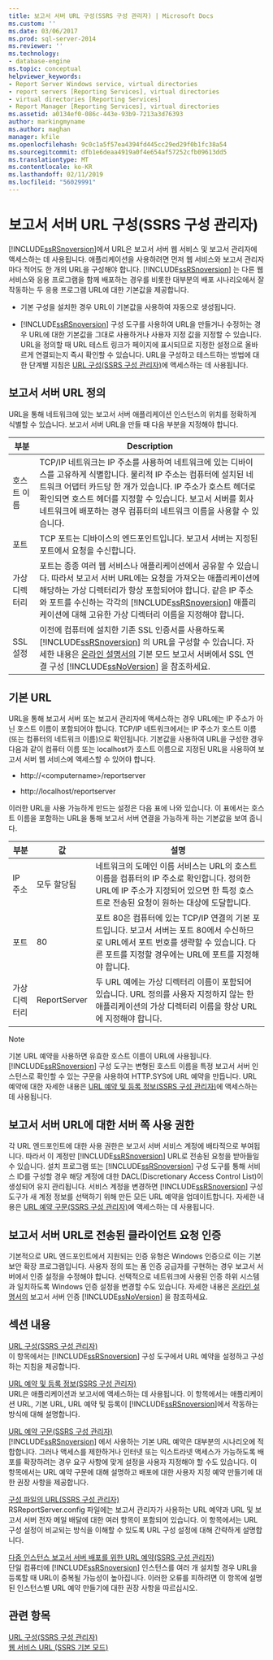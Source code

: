 ```yaml
---
title: 보고서 서버 URL 구성(SSRS 구성 관리자) | Microsoft Docs
ms.custom: ''
ms.date: 03/06/2017
ms.prod: sql-server-2014
ms.reviewer: ''
ms.technology:
- database-engine
ms.topic: conceptual
helpviewer_keywords:
- Report Server Windows service, virtual directories
- report servers [Reporting Services], virtual directories
- virtual directories [Reporting Services]
- Report Manager [Reporting Services], virtual directories
ms.assetid: a0134ef0-086c-443e-93b9-7213a3d76393
author: markingmyname
ms.author: maghan
manager: kfile
ms.openlocfilehash: 9c0c1a5f57ea4394fd445cc29ed29f0b1fc38a54
ms.sourcegitcommit: dfb1e6deaa4919a0f4e654af57252cfb09613dd5
ms.translationtype: MT
ms.contentlocale: ko-KR
ms.lasthandoff: 02/11/2019
ms.locfileid: "56029991"
---
```

# <a name="configure-report-server-urls--ssrs-configuration-manager"></a>보고서 서버 URL 구성(SSRS 구성 관리자)
  [!INCLUDE[ssRSnoversion](../../includes/ssrsnoversion-md.md)]에서 URL은 보고서 서버 웹 서비스 및 보고서 관리자에 액세스하는 데 사용됩니다. 애플리케이션을 사용하려면 먼저 웹 서비스와 보고서 관리자마다 적어도 한 개의 URL을 구성해야 합니다. [!INCLUDE[ssRSnoversion](../../includes/ssrsnoversion-md.md)] 는 다른 웹 서비스와 응용 프로그램을 함께 배포하는 경우를 비롯한 대부분의 배포 시나리오에서 잘 작동하는 두 응용 프로그램 URL에 대한 기본값을 제공합니다.  
  
-   기본 구성을 설치한 경우 URL이 기본값을 사용하여 자동으로 생성됩니다.  
  
-   [!INCLUDE[ssRSnoversion](../../includes/ssrsnoversion-md.md)] 구성 도구를 사용하여 URL을 만들거나 수정하는 경우 URL에 대한 기본값을 그대로 사용하거나 사용자 지정 값을 지정할 수 있습니다. URL을 정의할 때 URL 테스트 링크가 페이지에 표시되므로 지정한 설정으로 올바르게 연결되는지 즉시 확인할 수 있습니다. URL을 구성하고 테스트하는 방법에 대한 단계별 지침은 [URL 구성&#40;SSRS 구성 관리자&#41;](configure-a-url-ssrs-configuration-manager.md)에 액세스하는 데 사용됩니다.  
  
## <a name="defining-a-report-server-url"></a>보고서 서버 URL 정의  
 URL을 통해 네트워크에 있는 보고서 서버 애플리케이션 인스턴스의 위치를 정확하게 식별할 수 있습니다. 보고서 서버 URL을 만들 때 다음 부분을 지정해야 합니다.  
  
|부분|Description|  
|----------|-----------------|  
|호스트 이름|TCP/IP 네트워크는 IP 주소를 사용하여 네트워크에 있는 디바이스를 고유하게 식별합니다. 물리적 IP 주소는 컴퓨터에 설치된 네트워크 어댑터 카드당 한 개가 있습니다. IP 주소가 호스트 헤더로 확인되면 호스트 헤더를 지정할 수 있습니다. 보고서 서버를 회사 네트워크에 배포하는 경우 컴퓨터의 네트워크 이름을 사용할 수 있습니다.|  
|포트|TCP 포트는 디바이스의 엔드포인트입니다. 보고서 서버는 지정된 포트에서 요청을 수신합니다.|  
|가상 디렉터리|포트는 종종 여러 웹 서비스나 애플리케이션에서 공유할 수 있습니다. 따라서 보고서 서버 URL에는 요청을 가져오는 애플리케이션에 해당하는 가상 디렉터리가 항상 포함되어야 합니다. 같은 IP 주소와 포트를 수신하는 각각의 [!INCLUDE[ssRSnoversion](../../includes/ssrsnoversion-md.md)] 애플리케이션에 대해 고유한 가상 디렉터리 이름을 지정해야 합니다.|  
|SSL 설정|이전에 컴퓨터에 설치한 기존 SSL 인증서를 사용하도록 [!INCLUDE[ssRSnoversion](../../includes/ssrsnoversion-md.md)] 의 URL을 구성할 수 있습니다. 자세한 내용은 [온라인 설명서의](../security/configure-ssl-connections-on-a-native-mode-report-server.md) 기본 모드 보고서 서버에서 SSL 연결 구성 [!INCLUDE[ssNoVersion](../../includes/ssnoversion-md.md)] 을 참조하세요.|  
  
## <a name="default-urls"></a>기본 URL  
 URL을 통해 보고서 서버 또는 보고서 관리자에 액세스하는 경우 URL에는 IP 주소가 아닌 호스트 이름이 포함되어야 합니다. TCP/IP 네트워크에서는 IP 주소가 호스트 이름(또는 컴퓨터의 네트워크 이름)으로 확인됩니다. 기본값을 사용하여 URL을 구성한 경우 다음과 같이 컴퓨터 이름 또는 localhost가 호스트 이름으로 지정된 URL을 사용하여 보고서 서버 웹 서비스에 액세스할 수 있어야 합니다.  
  
-   http://\<computername>/reportserver  
  
-   http://localhost/reportserver  
  
 이러한 URL을 사용 가능하게 만드는 설정은 다음 표에 나와 있습니다. 이 표에서는 호스트 이름을 포함하는 URL을 통해 보고서 서버 연결을 가능하게 하는 기본값을 보여 줍니다.  
  
|부분|값|설명|  
|----------|-----------|-----------------|  
|IP 주소|모두 할당됨|네트워크의 도메인 이름 서비스는 URL의 호스트 이름을 컴퓨터의 IP 주소로 확인합니다. 정의한 URL에 IP 주소가 지정되어 있으면 한 특정 호스트로 전송된 요청이 원하는 대상에 도달합니다.|  
|포트|80|포트 80은 컴퓨터에 있는 TCP/IP 연결의 기본 포트입니다. 보고서 서버는 포트 80에서 수신하므로 URL에서 포트 번호를 생략할 수 있습니다. 다른 포트를 지정할 경우에는 URL에 포트를 지정해야 합니다.|  
|가상 디렉터리|ReportServer|두 URL 예에는 가상 디렉터리 이름이 포함되어 있습니다. URL 정의를 사용자 지정하지 않는 한 애플리케이션의 가상 디렉터리 이름을 항상 URL에 지정해야 합니다.|  
  
> [!NOTE]  
>  기본 URL 예약을 사용하면 유효한 호스트 이름이 URL에 사용됩니다. [!INCLUDE[ssRSnoversion](../../includes/ssrsnoversion-md.md)] 구성 도구는 변형된 호스트 이름을 특정 보고서 서버 인스턴스로 확인할 수 있는 구문을 사용하여 HTTP.SYS에 URL 예약을 만듭니다. URL 예약에 대한 자세한 내용은 [URL 예약 및 등록 정보&#40;SSRS 구성 관리자&#41;](about-url-reservations-and-registration-ssrs-configuration-manager.md)에 액세스하는 데 사용됩니다.  
  
## <a name="server-side-permissions-on-a-report-server-url"></a>보고서 서버 URL에 대한 서버 쪽 사용 권한  
 각 URL 엔드포인트에 대한 사용 권한은 보고서 서버 서비스 계정에 배타적으로 부여됩니다. 따라서 이 계정만 [!INCLUDE[ssRSnoversion](../../includes/ssrsnoversion-md.md)] URL로 전송된 요청을 받아들일 수 있습니다. 설치 프로그램 또는 [!INCLUDE[ssRSnoversion](../../includes/ssrsnoversion-md.md)] 구성 도구를 통해 서비스 ID를 구성할 경우 해당 계정에 대한 DACL(Discretionary Access Control List)이 생성되어 유지 관리됩니다. 서비스 계정을 변경하면 [!INCLUDE[ssRSnoversion](../../includes/ssrsnoversion-md.md)] 구성 도구가 새 계정 정보를 선택하기 위해 만든 모든 URL 예약을 업데이트합니다. 자세한 내용은 [URL 예약 구문&#40;SSRS 구성 관리자&#41;](url-reservation-syntax-ssrs-configuration-manager.md)에 액세스하는 데 사용됩니다.  
  
## <a name="authenticating-client-requests-sent-to-a-report-server-url"></a>보고서 서버 URL로 전송된 클라이언트 요청 인증  
 기본적으로 URL 엔드포인트에서 지원되는 인증 유형은 Windows 인증으로 이는 기본 보안 확장 프로그램입니다. 사용자 정의 또는 폼 인증 공급자를 구현하는 경우 보고서 서버에서 인증 설정을 수정해야 합니다. 선택적으로 네트워크에 사용된 인증 하위 시스템과 일치하도록 Windows 인증 설정을 변경할 수도 있습니다. 자세한 내용은 [온라인 설명서의](../security/authentication-with-the-report-server.md) 보고서 서버 인증 [!INCLUDE[ssNoVersion](../../includes/ssnoversion-md.md)] 을 참조하세요.  
  
## <a name="in-this-section"></a>섹션 내용  
 [URL 구성&#40;SSRS 구성 관리자&#41;](configure-a-url-ssrs-configuration-manager.md)  
 이 항목에서는 [!INCLUDE[ssRSnoversion](../../includes/ssrsnoversion-md.md)] 구성 도구에서 URL 예약을 설정하고 구성하는 지침을 제공합니다.  
  
 [URL 예약 및 등록 정보&#40;SSRS 구성 관리자&#41;](about-url-reservations-and-registration-ssrs-configuration-manager.md)  
 URL은 애플리케이션과 보고서에 액세스하는 데 사용됩니다. 이 항목에서는 애플리케이션 URL, 기본 URL, URL 예약 및 등록이 [!INCLUDE[ssRSnoversion](../../includes/ssrsnoversion-md.md)]에서 작동하는 방식에 대해 설명합니다.  
  
 [URL 예약 구문&#40;SSRS 구성 관리자&#41;](url-reservation-syntax-ssrs-configuration-manager.md)  
 [!INCLUDE[ssRSnoversion](../../includes/ssrsnoversion-md.md)] 에서 사용하는 기본 URL 예약은 대부분의 시나리오에 적합합니다. 그러나 액세스를 제한하거나 인터넷 또는 익스트라넷 액세스가 가능하도록 배포를 확장하려는 경우 요구 사항에 맞게 설정을 사용자 지정해야 할 수도 있습니다. 이 항목에서는 URL 예약 구문에 대해 설명하고 배포에 대한 사용자 지정 예약 만들기에 대한 권장 사항을 제공합니다.  
  
 [구성 파일의 URL&#40;SSRS 구성 관리자&#41;](urls-in-configuration-files-ssrs-configuration-manager.md)  
 RSReportServer.config 파일에는 보고서 관리자가 사용하는 URL 예약과 URL 및 보고서 서버 전자 메일 배달에 대한 여러 항목이 포함되어 있습니다. 이 항목에서는 URL 구성 설정이 비교되는 방식을 이해할 수 있도록 URL 구성 설정에 대해 간략하게 설명합니다.  
  
 [다중 인스턴스 보고서 서버 배포를 위한 URL 예약&#40;SSRS 구성 관리자&#41;](url-reservations-for-multi-instance-report-server-deployments.md)  
 단일 컴퓨터에 [!INCLUDE[ssRSnoversion](../../includes/ssrsnoversion-md.md)] 인스턴스를 여러 개 설치할 경우 URL을 등록할 때 URL이 중복될 가능성이 높아집니다. 이러한 오류를 피하려면 이 항목에 설명된 인스턴스별 URL 예약 만들기에 대한 권장 사항을 따르십시오.  
  
## <a name="see-also"></a>관련 항목  
 [URL 구성&#40;SSRS 구성 관리자&#41;](configure-a-url-ssrs-configuration-manager.md)   
 [웹 서비스 URL &#40;SSRS 기본 모드&#41;](../../sql-server/install/web-service-url-ssrs-native-mode.md)  
  
  

